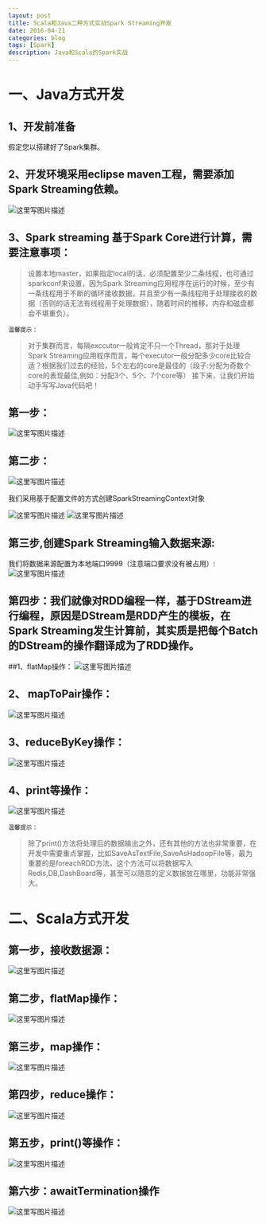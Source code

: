 ```yaml
---
layout: post
title: Scala和Java二种方式实战Spark Streaming开发
date: 2016-04-21
categories: blog
tags: [Spark]
description: Java和Scala的Spark实战
---
```



# 一、Java方式开发

## 1、开发前准备

假定您以搭建好了Spark集群。

## 2、开发环境采用eclipse maven工程，需要添加Spark Streaming依赖。
![这里写图片描述](http://img.blog.csdn.net/20160421180540740)

## 3、Spark streaming 基于Spark Core进行计算，需要注意事项：

> 设置本地master，如果指定local的话，必须配置至少二条线程，也可通过sparkconf来设置，因为Spark Streaming应用程序在运行的时候，至少有一条线程用于不断的循环接收数据，并且至少有一条线程用于处理接收的数据（否则的话无法有线程用于处理数据），随着时间的推移，内存和磁盘都会不堪重负）。

	温馨提示：
	
>对于集群而言，每隔exccutor一般肯定不只一个Thread，那对于处理Spark Streaming应用程序而言，每个executor一般分配多少core比较合适？根据我们过去的经验，5个左右的core是最佳的（段子:分配为奇数个core的表现最佳,例如：分配3个、5个、7个core等）
接下来，让我们开始动手写写Java代码吧！

## 第一步：

![这里写图片描述](http://img.blog.csdn.net/20160421181437526)

## 第二步：

![这里写图片描述](http://img.blog.csdn.net/20160421181459698)

我们采用基于配置文件的方式创建SparkStreamingContext对象

![这里写图片描述](http://img.blog.csdn.net/20160421181522042)
![这里写图片描述](http://img.blog.csdn.net/20160421181549001)

## 第三步,创建Spark Streaming输入数据来源:

我们将数据来源配置为本地端口9999（注意端口要求没有被占用）:
![这里写图片描述](http://img.blog.csdn.net/20160421181632143)

## 第四步：我们就像对RDD编程一样，基于DStream进行编程，原因是DStream是RDD产生的模板，在Spark Streaming发生计算前，其实质是把每个Batch的DStream的操作翻译成为了RDD操作。
##1、flatMap操作：
![这里写图片描述](http://img.blog.csdn.net/20160421181703675)

## 2、 mapToPair操作：
![这里写图片描述](http://img.blog.csdn.net/20160421181731394)

## 3、reduceByKey操作：
![这里写图片描述](http://img.blog.csdn.net/20160421181840465)

## 4、print等操作：

![这里写图片描述](http://img.blog.csdn.net/20160421181919755)

	温馨提示：
	
>除了print()方法将处理后的数据输出之外，还有其他的方法也非常重要，在开发中需要重点掌握，比如SaveAsTextFile,SaveAsHadoopFile等，最为重要的是foreachRDD方法，这个方法可以将数据写入Redis,DB,DashBoard等，甚至可以随意的定义数据放在哪里，功能非常强大。

# 二、Scala方式开发

## 第一步，接收数据源：

![这里写图片描述](http://img.blog.csdn.net/20160421182105867)

## 第二步，flatMap操作：

![这里写图片描述](http://img.blog.csdn.net/20160421182126107)

## 第三步，map操作：

![这里写图片描述](http://img.blog.csdn.net/20160421182154138)

## 第四步，reduce操作：

![这里写图片描述](http://img.blog.csdn.net/20160421182214166)

## 第五步，print()等操作：

![这里写图片描述](http://img.blog.csdn.net/20160421182241916)

## 第六步：awaitTermination操作

![这里写图片描述](http://img.blog.csdn.net/20160421182307636)